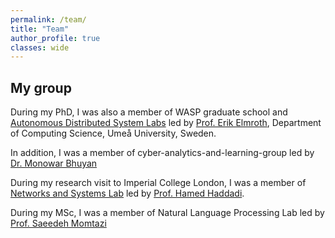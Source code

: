 ```yaml
---
permalink: /team/
title: "Team"
author_profile: true
classes: wide
---
```


## My group
 
During my PhD, I was also a member of WASP graduate school and [Autonomous Distributed System Labs](https://github.com/sourasb05/sourasb05.github.io/edit/master/_pages/team.md) led by [Prof. Erik Elmroth](https://www.umu.se/personal/erik-elmroth/), Department of Computing Science, Umeå University, Sweden.

In addition, I was a member of cyber-analytics-and-learning-group led by [Dr. Monowar Bhuyan](https://people.cs.umu.se/monowar/index.html)

During my research visit to Imperial College London, I was a member of [Networks and Systems Lab](https://netsys.doc.ic.ac.uk/) led by [Prof. Hamed Haddadi](https://profiles.imperial.ac.uk/h.haddadi).

During my MSc, I was a member of Natural Language Processing Lab led by [Prof. Saeedeh Momtazi](https://aut.ac.ir/cv/2345/SAEEDE-MOMTAZI?slc_lang=en&&cv=2345&mod=scv)